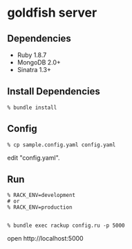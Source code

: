 goldfish server
==============

Dependencies
------------

* Ruby 1.8.7
* MongoDB 2.0+
* Sinatra 1.3+

Install Dependencies
--------------------

    % bundle install


Config
------

    % cp sample.config.yaml config.yaml

edit "config.yaml".


Run
---

    % RACK_ENV=development
    # or
    % RACK_ENV=production


    % bundle exec rackup config.ru -p 5000

open http://localhost:5000
